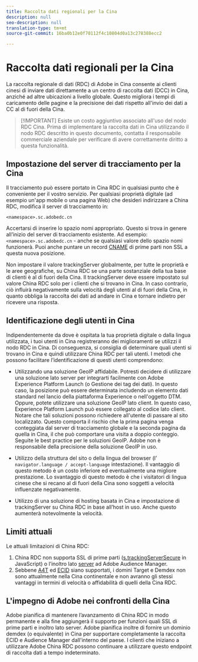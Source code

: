 ```yaml
---
title: Raccolta dati regionali per la Cina
description: null
seo-description: null
translation-type: tm+mt
source-git-commit: 16ba0b12e0f70112f4c10804d0a13c278388ecc2

---
```



# Raccolta dati regionali per la Cina

La raccolta regionale di dati (RDC) di Adobe in Cina consente ai clienti cinesi di inviare dati direttamente a un centro di raccolta dati (DCC) in Cina, anziché ad altre ubicazioni a livello globale. Questo migliora i tempi di caricamento delle pagine e la precisione dei dati rispetto all'invio dei dati a CC al di fuori della Cina.

> [!IMPORTANT] Esiste un costo aggiuntivo associato all'uso del nodo RDC Cina. Prima di implementare la raccolta dati in Cina utilizzando il nodo RDC descritto in questo documento, contatta il responsabile commerciale aziendale per verificare di avere correttamente diritto a questa funzionalità.

## Impostazione del server di tracciamento per la Cina

Il tracciamento può essere portato in Cina RDC in qualsiasi punto che è conveniente per il vostro servizio. Per qualsiasi proprietà digitale (ad esempio un'app mobile o una pagina Web) che desideri indirizzare a China RDC, modifica il server di tracciamento in:

`<namespace>.sc.adobedc.cn`

Accertarsi di inserire lo spazio nomi appropriato. Questo si trova in genere all’inizio del server di tracciamento esistente. Ad esempio: `<namespace>.sc.adobedc.cn` - anche se qualsiasi valore dello spazio nomi funzionerà. Puoi anche puntare un record [CNAME](https://marketing.adobe.com/resources/help/en_US/whitepapers/first_party_cookies/fpcookies_cname.html) di prime parti non SSL a questa nuova posizione.

Non impostare il valore trackingServer globalmente, per tutte le proprietà e le aree geografiche, su China RDC se una parte sostanziale della tua base di clienti è al di fuori della Cina. Il trackingServer deve essere impostato sul valore China RDC solo per i clienti che si trovano in Cina. In caso contrario, ciò influirà negativamente sulla velocità degli utenti al di fuori della Cina, in quanto obbliga la raccolta dei dati ad andare in Cina e tornare indietro per ricevere una risposta.

## Identificazione degli utenti in Cina

Indipendentemente da dove è ospitata la tua proprietà digitale o dalla lingua utilizzata, i tuoi utenti in Cina registreranno dei miglioramenti se utilizzi il nodo RDC in Cina. Di conseguenza, si consiglia di determinare quali utenti si trovano in Cina e quindi utilizzare China RDC per tali utenti. I metodi che possono facilitare l’identificazione di questi utenti comprendono:

* Utilizzando una soluzione GeoIP affidabile.  Potresti decidere di utilizzare una soluzione lato server per integrarti facilmente con Adobe Experience Platform Launch (o Gestione dei tag dei dati). In questo caso, la posizione può essere determinata includendo un elemento dati standard nel lancio della piattaforma Experience o nell'oggetto DTM. Oppure, potete utilizzare una soluzione GeoIP lato client. In questo caso, Experience Platform Launch può essere collegato al codice lato client. Notare che tali soluzioni possono richiedere all'utente di passare al sito localizzato. Questo comporta il rischio che la prima pagina venga conteggiata dal server di tracciamento globale e la seconda pagina da quella in Cina, il che può comportare una visita a doppio conteggio. Seguite le best practice per le soluzioni GeoIP. Adobe non è responsabile della precisione della soluzione GeoIP in uso.

* Utilizzo della struttura del sito o della lingua del browser (l’ `navigator.language / accept-language` intestazione). Il vantaggio di questo metodo è un costo inferiore ed eventualmente una migliore prestazione. Lo svantaggio di questo metodo è che i visitatori di lingua cinese che si recano al di fuori della Cina sono soggetti a velocità influenzate negativamente.
* Utilizzo di una soluzione di hosting basata in Cina e impostazione di trackingServer su China RDC in base all’host in uso. Anche questo aumenterà notevolmente la velocità.

## Limiti attuali

Le attuali limitazioni di China RDC:

1. China RDC non supporta SSL di prime parti ([s.trackingServerSecure](https://helpx.adobe.com/analytics/kb/determining-data-center.html) in JavaScript) o l’inoltro lato [server](https://marketing.adobe.com/resources/help/en_US/reference/ssf.html) ad Adobe Audience Manager.
2. Sebbene [A4T](https://marketing.adobe.com/resources/help/en_US/target/a4t/a4t.html) ed [ECID](https://marketing.adobe.com/resources/help/en_US/mcvid/) siano supportati, i domini Target e Demdex non sono attualmente nella Cina continentale e non avranno gli stessi vantaggi in termini di velocità o affidabilità di quelli della Cina RDC.

## L'impegno di Adobe nei confronti della Cina

Adobe pianifica di mantenere l’avanzamento di China RDC in modo permanente e alla fine aggiungerà il supporto per funzioni quali SSL di prime parti e inoltro lato server. Adobe pianifica inoltre di fornire un dominio demdex (o equivalente) in Cina per supportare completamente la raccolta ECID e Audience Manager dall'interno del paese. I clienti che iniziano a utilizzare Adobe China RDC possono continuare a utilizzare questo endpoint di raccolta dati a tempo indeterminato.

